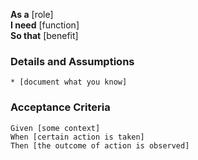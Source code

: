 **As a** [role]  
**I need** [function]  
**So that** [benefit]  
      
### Details and Assumptions
    * [document what you know]      
    
### Acceptance Criteria     
    Given [some context]  
    When [certain action is taken]  
    Then [the outcome of action is observed]
